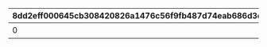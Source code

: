 |8dd2eff000645cb308420826a1476c56f9fb487d74eab686d3db57a86b787cc2|ff846d61d8724548400edeafaff1b8f196eaf5cd762acfe0d0f2ad8eeb065540|212d9ceef4f8fa3b1f4cbb820b030afc82841790e5552629d08ee9227ad32f46|001554f815d92d499bbd426e1a8d980196c5a8228722906e38ba0c62b8ab6815|f6f9d0565e6534dfed4129c7a4a54e23a4469c37bcde40582e04198880b6e26c|46d124d39b979a44b734ebd3f8484aae72f0a69e276a141c96e69098042cd133|3824ce73a0d9b5c4b9cda4854d7e0fde54050ec5c4307d2809426f9d28bb5ef7|b53a277289466eb3b81d558ebc007ff245d2d794741e876e7d32dc689a1eab1c|97286dc562493221b7de5016a9b61cf2ef88b4f36fc04a794c486483e20d5951|569794f5b95752b4dae034dea73fa0843cb14be61e8cbadaaf6e655882ed4512|73ec0049b9e296fdac32783e250f3220b13ff076ecccd71a0b5425bd2acf1884|8180557c10890e04358de479eb678219104580c781748f45ef3e6c156956ea87|5d2482a69e9739a74a27f7c466f7f98e7394be3631e7464dc54728fdfc9cc733|a7d0da2ea561cacf3304e56d2488e7da50398ba2a7942f52afc590f357088b0c|239c09f8044d8791f772d75fc54b0bcde930fce516d38d510eef1a218aa07acd|ed71eeec693ced146ee47a67352531fefaf5d6d77b3f16a8140462b4da7c2eef|00a2aa3246fb9b50f4817f2ae5a58693746aecc7530fda2965f902d696fe3556|1d12a51e8551845adeb2625aa8d09189d44a5ef85674642640d0502b858b1992|5048603f851430d46b7dd81e3f3f7319b9ef9bf49169b3d6d8202f8e8febe727|
| --- | --- | --- | --- | --- | --- | --- | --- | --- | --- | --- | --- | --- | --- | --- | --- | --- | --- | --- |
|0|1113|0|200000|0|1|0|0|0|7|0|0|0|0|15|0|0|0|二人のお手伝いの合計で200000pt獲得しよう|